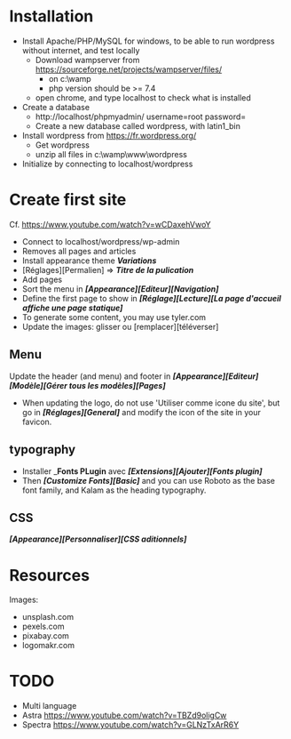 # Installation

* Install Apache/PHP/MySQL for windows, to be able to run wordpress without internet, and test locally
  * Download wampserver from https://sourceforge.net/projects/wampserver/files/
    * on c:\wamp
    * php version should be >= 7.4
  * open chrome, and type  localhost  to check what is installed
* Create a database
  * http://localhost/phpmyadmin/  username=root  password=
  * Create a new database called wordpress, with latin1_bin
* Install wordpress from https://fr.wordpress.org/
  * Get wordpress
  * unzip all files in c:\wamp\www\wordpress
* Initialize by connecting to localhost/wordpress


# Create first site

Cf. https://www.youtube.com/watch?v=wCDaxehVwoY

* Connect to localhost/wordpress/wp-admin
* Removes all pages and articles
* Install appearance theme ___Variations___
* [Réglages][Permalien] => ___Titre de la pulication___
* Add pages
* Sort the menu in ___[Appearance][Editeur][Navigation]___
* Define the first page to show in ___[Réglage][Lecture][La page d'accueil affiche une page statique]___
* To generate some content, you may use tyler.com
* Update the images: glisser ou [remplacer][téléverser]


## Menu
Update the header (and menu) and footer in ___[Appearance][Editeur][Modèle][Gérer tous les modèles][Pages]___
  * When updating the logo, do not use 'Utiliser comme icone du site', but go in ___[Réglages][General]___ and modify the icon of the site in your favicon.

## typography
* Installer ___Fonts PLugin__ avec ___[Extensions][Ajouter][Fonts plugin]___
* Then ___[Customize Fonts][Basic]___ and you can use Roboto as the base font family, and Kalam as the heading typography.

## CSS

___[Appearance][Personnaliser][CSS aditionnels]___


# Resources
Images:
* unsplash.com
* pexels.com
* pixabay.com
* logomakr.com

# TODO
* Multi language
* Astra https://www.youtube.com/watch?v=TBZd9oligCw
* Spectra https://www.youtube.com/watch?v=GLNzTxArR6Y
